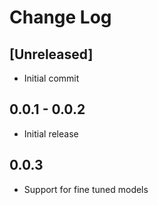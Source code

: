 # Change Log

## [Unreleased]

- Initial commit

## 0.0.1 - 0.0.2

- Initial release

## 0.0.3

- Support for fine tuned models
